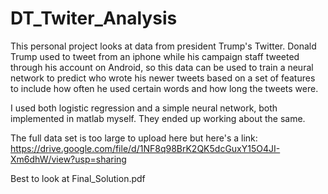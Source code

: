 # DT_Twiter_Analysis

This personal project looks at data from president Trump's Twitter. Donald Trump used to tweet from an iphone while his campaign staff tweeted through his account on Android, so this data can be used to train a neural network to predict who wrote his newer tweets based on a set of features to include how often he used certain words and how long the tweets were.

I used both logistic regression and a simple neural network, both implemented in matlab myself. They ended up working about the same.

The full data set is too large to upload here but here's a link: https://drive.google.com/file/d/1NF8q98BrK2QK5dcGuxY15O4JI-Xm6dhW/view?usp=sharing

Best to look at Final_Solution.pdf
